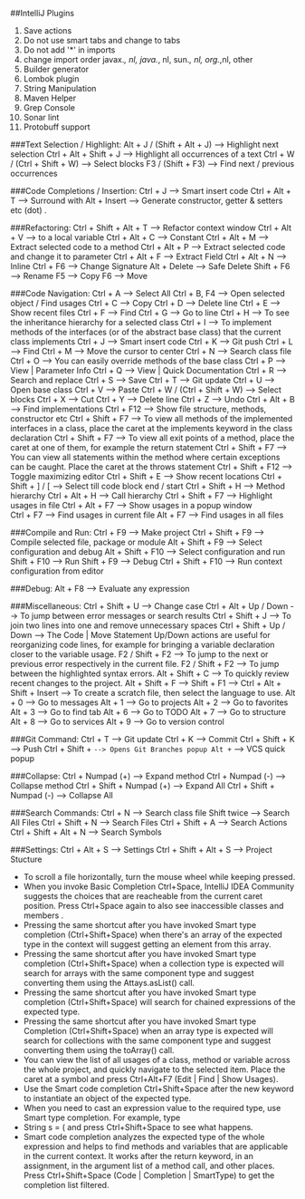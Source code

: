 ##IntelliJ Plugins
1. Save actions
2. Do not use smart tabs and change to tabs
3. Do not add '*' in imports
4. change import order javax.*, nl, java.*, nl, sun.*, nl, org.*,nl, other
5. Builder generator
6. Lombok plugin
7. String Manipulation
8. Maven Helper
9. Grep Console
10. Sonar lint
11. Protobuff support

###Text Selection / Highlight:
	Alt + J / (Shift + Alt + J) --> Highlight next selection
	Ctrl + Alt + Shift + J --> Highlight all occurrences of a text
	Ctrl + W / (Ctrl + Shift + W) --> Select blocks
	F3 / (Shift + F3) --> Find next / previous occurrences

###Code Completions / Insertion:
	Ctrl + J --> Smart insert code 
	Ctrl + Alt + T --> Surround with
	Alt + Insert --> Generate constructor, getter & setters etc
	(dot) .

###Refactoring:
	Ctrl + Shift + Alt + T --> Refactor context window
	Ctrl + Alt + V --> to a local variable
 	Ctrl + Alt + C --> Constant
	Ctrl + Alt + M --> Extract selected code to a method
	Ctrl + Alt + P --> Extract selected code and change it to parameter
    Ctrl + Alt + F --> Extract Field
    Ctrl + Alt + N --> Inline
    Ctrl + F6 --> Change Signature
    Alt + Delete --> Safe Delete 
    Shift + F6 --> Rename
    F5 --> Copy
    F6 --> Move
    
###Code Navigation:
    Ctrl + A --> Select All
	Ctrl + B, F4 --> Open selected object / Find usages
	Ctrl + C --> Copy
	Ctrl + D --> Delete line
	Ctrl + E --> Show recent files
	Ctrl + F --> Find
	Ctrl + G --> Go to line
	Ctrl + H --> To see the inheritance hierarchy for a selected class
	Ctrl + I --> To implement methods of the interfaces (or of the abstract base class) that the current class implements
	Ctrl + J --> Smart insert code 
	Ctrl + K --> Git push
	Ctrl + L --> Find
	Ctrl + M --> Move the cursor to center 
	Ctrl + N --> Search class file
	Ctrl + O --> You can easily override methods of the base class
	Ctrl + P --> View | Parameter Info
	Ctrl + Q --> View | Quick Documentation
 	Ctrl + R --> Search and replace
 	Ctrl + S --> Save
 	Ctrl + T --> Git update
	Ctrl + U --> Open base class
	Ctrl + V --> Paste
	Ctrl + W / (Ctrl + Shift + W) --> Select blocks
	Ctrl + X --> Cut
	Ctrl + Y --> Delete line
	Ctrl + Z --> Undo
	Ctrl + Alt + B --> Find implementations
	Ctrl + F12 --> Show file structure, methods, constructor etc
	Ctrl + Shift + F7 --> To view all methods of the implemented interfaces in a class, place the caret at the implements keyword in the class declaration
	Ctrl + Shift + F7 --> To view all exit points of a method, place the caret at one of them, for example the return statement
	Ctrl + Shift + F7 --> You can view all statements within the method where certain exceptions can be caught. Place the caret at the throws statement
	Ctrl + Shift + F12 --> Toggle maximizing editor
	Ctrl + Shift + E --> Show recent locations
	Ctrl + Shift + ] / [ --> Select till code block end / start
    Ctrl + Shift + H --> Method hierarchy
    Ctrl + Alt + H --> Call hierarchy
    Ctrl + Shift + F7 --> Highlight usages in file
    Ctrl + Alt + F7 --> Show usages in a popup window   
    Ctrl + F7 --> Find usages in current file
	Alt + F7 --> Find usages in all files

###Compile and Run:
    Ctrl + F9 --> Make project
    Ctrl + Shift + F9 --> Compile selected file, package or module
    Alt + Shift + F9 --> Select configuration and debug
    Alt + Shift + F10 --> Select configuration and run 
    Shift + F10 --> Run
    Shift + F9 --> Debug
    Ctrl + Shift + F10 --> Run context configuration from editor

###Debug:
	Alt + F8 --> Evaluate any expression

###Miscellaneous:
	Ctrl + Shift + U --> Change case
	Ctrl + Alt + Up / Down --> To jump between error messages or search results
	Ctrl + Shift + J --> To join two lines into one and remove unnecessary spaces
	Ctrl + Shift + Up / Down --> The Code | Move Statement Up/Down actions are useful for reorganizing code lines, for example for bringing a variable declaration closer to the variable usage.
	F2 / Shift + F2 --> To jump to the next or previous error respectively in the current file.
	F2 / Shift + F2 --> To jump between the highlighted syntax errors.
	Alt + Shift + C --> To quickly review recent changes to the project.
	Alt + Shift + F --> 
	Shift + F1 -->
	Ctrl + Alt + Shift + Insert --> To create a scratch file, then select the language to use.
	Alt + 0 --> Go to messages
	Alt + 1 --> Go to projects
	Alt + 2 --> Go to favorites
	Alt + 3 --> Go to find tab
	Alt + 6 --> Go to TODO
	Alt + 7 --> Go to structure
	Alt + 8 --> Go to services
	Alt + 9 --> Go to version control

###Git Command:
	Ctrl + T --> Git update
	Ctrl + K --> Commit
	Ctrl + Shift + K --> Push
	Ctrl + Shift + ` --> Opens Git Branches popup
	Alt + ` --> VCS quick popup

###Collapse:
	Ctrl + Numpad (+) --> Expand method
	Ctrl + Numpad (-) --> Collapse method
	Ctrl + Shift + Numpad (+) --> Expand All
	Ctrl + Shift + Numpad (-) --> Collapse All

###Search Commands:
	Ctrl + N --> Search class file
    Shift twice --> Search All Files
	Ctrl + Shift + N --> Search Files
	Ctrl + Shift + A --> Search Actions
	Ctrl + Shift + Alt + N --> Search Symbols

###Settings:
	Ctrl + Alt + S --> Settings
	Ctrl + Shift + Alt + S --> Project Stucture
	
* To scroll a file horizontally, turn the mouse wheel while keeping pressed.
* When you invoke Basic Completion Ctrl+Space, IntelliJ IDEA Community suggests the choices that are reacheable from the current caret position. Press Ctrl+Space again to also see inaccessible classes and members .
* Pressing the same shortcut after you have invoked Smart type completion (Ctrl+Shift+Space) when there's an array of the expected type in the context will suggest getting an element from this array.
* Pressing the same shortcut after you have invoked Smart type completion (Ctrl+Shift+Space) when a collection type is expected will search for arrays with the same component type and suggest converting them using the Attays.asList() call.
* Pressing the same shortcut after you have invoked Smart type completion (Ctrl+Shift+Space) will search for chained expressions of the expected type.
* Pressing the same shortcut after you have invoked Smart type Completion (Ctrl+Shift+Space) when an array type is expected will search for collections with the same component type and suggest converting them using the toArray() call.
* You can view the list of all usages of a class, method or variable across the whole project, and quickly navigate to the selected item. Place the caret at a symbol and press Ctrl+Alt+F7 (Edit | Find | Show Usages).
* Use the Smart code completion Ctrl+Shift+Space after the new keyword to instantiate an object of the expected type.
* When you need to cast an expression value to the required type, use Smart type completion. For example, type
* String s = ( and press Ctrl+Shift+Space to see what happens.
* Smart code completion analyzes the expected type of the whole expression and helps to find methods and variables that are applicable in the current context. It works after the return keyword, in an assignment, in the argument list of a method call, and other places. Press Ctrl+Shift+Space (Code | Completion | SmartType) to get the completion list filtered.
